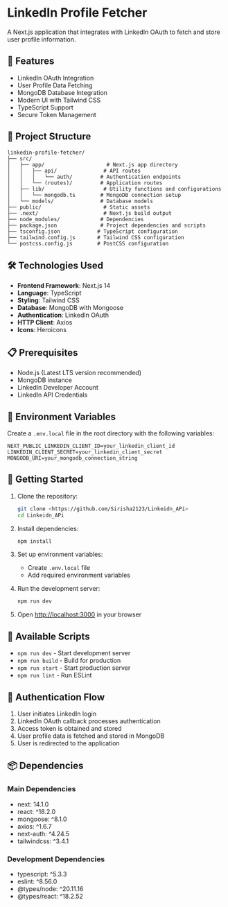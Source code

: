 # LinkedIn Profile Fetcher

A Next.js application that integrates with LinkedIn OAuth to fetch and store user profile information.

## 🚀 Features

- LinkedIn OAuth Integration
- User Profile Data Fetching
- MongoDB Database Integration
- Modern UI with Tailwind CSS
- TypeScript Support
- Secure Token Management

## 📁 Project Structure

```
linkedin-profile-fetcher/
├── src/
│   ├── app/                    # Next.js app directory
│   │   ├── api/               # API routes
│   │   │   └── auth/         # Authentication endpoints
│   │   └── (routes)/         # Application routes
│   ├── lib/                   # Utility functions and configurations
│   │   └── mongodb.ts        # MongoDB connection setup
│   └── models/               # Database models
├── public/                    # Static assets
├── .next/                     # Next.js build output
├── node_modules/             # Dependencies
├── package.json              # Project dependencies and scripts
├── tsconfig.json            # TypeScript configuration
├── tailwind.config.js       # Tailwind CSS configuration
└── postcss.config.js        # PostCSS configuration
```

## 🛠️ Technologies Used

- **Frontend Framework**: Next.js 14
- **Language**: TypeScript
- **Styling**: Tailwind CSS
- **Database**: MongoDB with Mongoose
- **Authentication**: LinkedIn OAuth
- **HTTP Client**: Axios
- **Icons**: Heroicons

## 📋 Prerequisites

- Node.js (Latest LTS version recommended)
- MongoDB instance
- LinkedIn Developer Account
- LinkedIn API Credentials

## 🔧 Environment Variables

Create a `.env.local` file in the root directory with the following variables:

```env
NEXT_PUBLIC_LINKEDIN_CLIENT_ID=your_linkedin_client_id
LINKEDIN_CLIENT_SECRET=your_linkedin_client_secret
MONGODB_URI=your_mongodb_connection_string
```

## 🚀 Getting Started

1. Clone the repository:
   ```bash
   git clone <https://github.com/Sirisha2123/Linkeidn_APi>
   cd Linkeidn_APi
   ```

2. Install dependencies:
   ```bash
   npm install
   ```

3. Set up environment variables:
   - Create `.env.local` file
   - Add required environment variables

4. Run the development server:
   ```bash
   npm run dev
   ```

5. Open [http://localhost:3000](http://localhost:3000) in your browser

## 📝 Available Scripts

- `npm run dev` - Start development server
- `npm run build` - Build for production
- `npm run start` - Start production server
- `npm run lint` - Run ESLint

## 🔐 Authentication Flow

1. User initiates LinkedIn login
2. LinkedIn OAuth callback processes authentication
3. Access token is obtained and stored
4. User profile data is fetched and stored in MongoDB
5. User is redirected to the application

## 📦 Dependencies

### Main Dependencies
- next: 14.1.0
- react: ^18.2.0
- mongoose: ^8.1.0
- axios: ^1.6.7
- next-auth: ^4.24.5
- tailwindcss: ^3.4.1

### Development Dependencies
- typescript: ^5.3.3
- eslint: ^8.56.0
- @types/node: ^20.11.16
- @types/react: ^18.2.52



